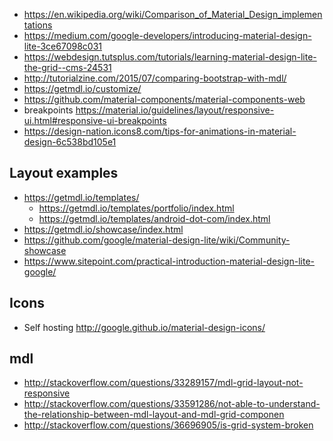 - https://en.wikipedia.org/wiki/Comparison_of_Material_Design_implementations
- https://medium.com/google-developers/introducing-material-design-lite-3ce67098c031
- https://webdesign.tutsplus.com/tutorials/learning-material-design-lite-the-grid--cms-24531
- http://tutorialzine.com/2015/07/comparing-bootstrap-with-mdl/
- https://getmdl.io/customize/
- https://github.com/material-components/material-components-web
- breakpoints https://material.io/guidelines/layout/responsive-ui.html#responsive-ui-breakpoints
- https://design-nation.icons8.com/tips-for-animations-in-material-design-6c538bd105e1

## Layout examples

- https://getmdl.io/templates/
    - https://getmdl.io/templates/portfolio/index.html
    - https://getmdl.io/templates/android-dot-com/index.html
- https://getmdl.io/showcase/index.html
- https://github.com/google/material-design-lite/wiki/Community-showcase
- https://www.sitepoint.com/practical-introduction-material-design-lite-google/

## Icons

- Self hosting http://google.github.io/material-design-icons/

## mdl

- http://stackoverflow.com/questions/33289157/mdl-grid-layout-not-responsive
- http://stackoverflow.com/questions/33591286/not-able-to-understand-the-relationship-between-mdl-layout-and-mdl-grid-componen
- http://stackoverflow.com/questions/36696905/is-grid-system-broken
